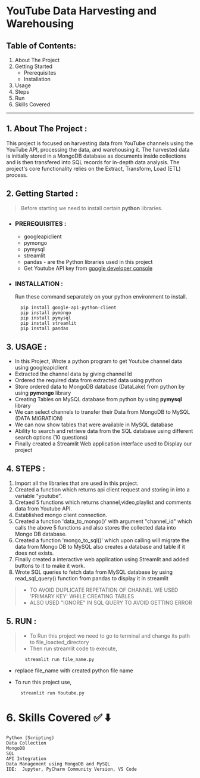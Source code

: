 # YouTube Data Harvesting and Warehousing

## Table of Contents:
1. About The Project
2. Getting Started
   - Prerequisites
   - Installation
3. Usage
4. Steps
5. Run
6. Skills Covered
------------------

## 1. About The Project :

   This project is focused on harvesting data from YouTube channels using the YouTube API, processing the data, and warehousing it. The harvested data is initially stored in a MongoDB database as documents inside collections and is then transfered into SQL records for in-depth data analysis. The project's core functionality relies on the Extract, Transform, Load (ETL) process.

## 2. Getting Started :

> Before starting we need to install certain **python** libraries.
-  ### PREREQUISITES :
   + googleapiclient
   + pymongo
   + pymysql
   + streamlit
   + pandas - are the Python libraries used in this project
   * Get Youtube API key from [google developer console](https://developers.google.com/youtube/v3/getting-started)
- ### INSTALLATION :
  Run these command separately on your python environment to install.
  
        pip install google-api-python-client
        pip install pymongo
        pip install pymysql
        pip install streamlit
        pip install pandas
   
## 3. USAGE :
   - In this Project, Wrote a python program to get Youtube channel data using googleapiclient
   - Extracted the channel data by giving channel Id 
   - Ordered the required data from extracted data using python
   - Store ordered data to MongoDB database (DataLake) from python by using **pymongo** library
   - Creating Tables on MySQL database from python by using **pymysql** library
   - We can select channels to transfer their Data from MongoDB to MySQL (DATA MIGRATION)
   - We can now show tables that were available in MySQL database
   - Ability to search and retrieve data from the SQL database using different search options (10 questions)
   - Finally created a Streamlit Web application interface used to Display our project

## 4. STEPS :
   1. Import all the libraries that are used in this project.
   2. Created a function which returns api client request and storing in into a variable "youtube".
   3. Cretaed 5 functions which returns channel,video,playlist and comments data from Youtube API.
   4. Established mongo client connection.
   5. Created a function 'data_to_mongo()' with argument "channel_id" which calls the above 5 functions and also stores the collected data into Mongo DB database.
   6. Created a function 'mongo_to_sql()' which upon calling will migrate the data from Mongo DB to MySQL also creates a database and table if it does not exists.
   7. Finally created a interactive web application using Streamlit and added buttons to it to make it work.
   8. Wrote SQL queries to fetch data from MySQL database by using read_sql_query() function from pandas to display it in streamlit

   > - TO AVOID DUPLICATE REPETATION OF CHANNEL WE USED 'PRIMARY KEY' WHILE CREATING TABLES
   > - ALSO USED "IGNORE" IN SQL QUERY TO AVOID GETTING ERROR

## 5. RUN :
   > - To Run this project we need to go to terminal and change its path to file_loacted_directory
   > - Then run streamlit code to execute,

           streamlit run file_name.py
   - replace file_name with created python file name
   - To run this project use,

           streamlit run Youtube.py 
# 6. Skills Covered ✅ ⬇️

    Python (Scripting)
    Data Collection
    MongoDB
    SQL
    API Integration
    Data Management using MongoDB and MySQL
    IDE:  Jupyter, PyCharm Community Version, VS Code

